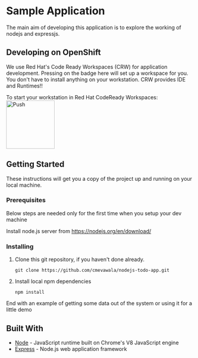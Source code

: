 # Sample Application

The main aim of developing this application is to explore the working of nodejs and expressjs.

## Developing on OpenShift

We use Red Hat's Code Ready Workspaces (CRW) for application development. Pressing on the badge here will set up a workspace for you. You don't have to install anything on your workstation. CRW provides IDE and Runtimes!!

To start your workstation in Red Hat CodeReady Workspaces:
<a href="http://codeready-crw.apps.ocp4.home.ocpcloud.com/f?name=todonodejsfactory&user=veer">
    <img src="http://beta.codenvy.com/factory/resources/codenvy-contribute.svg" width="130" alt="Push" align="top">
</a>

## Getting Started

These instructions will get you a copy of the project up and running on your local machine.

### Prerequisites

Below steps are needed only for the first time when you setup your dev machine

Install node.js server from https://nodejs.org/en/download/

### Installing

1. Clone this git repository, if you haven't done already.

   `git clone https://github.com/cmevawala/nodejs-todo-app.git`

2. Install local npm dependencies

   `npm install`

End with an example of getting some data out of the system or using it for a little demo

## Built With

* [Node](https://nodejs.org/en/) - JavaScript runtime built on Chrome's V8 JavaScript engine
* [Express](https://expressjs.com/) - Node.js web application framework
